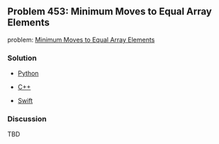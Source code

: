 ## Problem 453: Minimum Moves to Equal Array Elements

problem: [Minimum Moves to Equal Array Elements](https://leetcode.com/problems/minimum-moves-to-equal-array-elements)

### Solution

- [Python](../python/problem453.py)

- [C++](../cpp/problem453.cpp)

- [Swift](../swift/problem453.swift)

### Discussion

TBD

